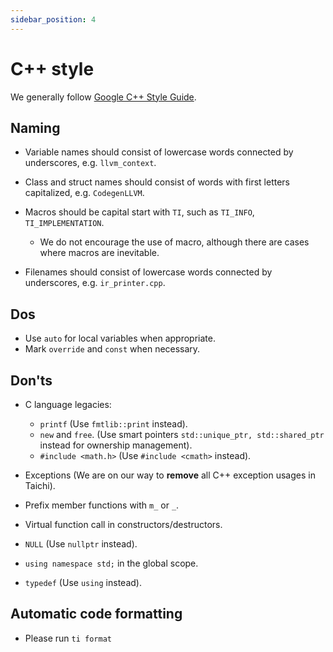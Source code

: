 ```yaml
---
sidebar_position: 4
---
```


# C++ style

We generally follow [Google C++ Style
Guide](https://google.github.io/styleguide/cppguide.html).

## Naming

- Variable names should consist of lowercase words connected by
  underscores, e.g. `llvm_context`.

- Class and struct names should consist of words with first letters
  capitalized, e.g. `CodegenLLVM`.

- Macros should be capital start with `TI`, such as `TI_INFO`,
  `TI_IMPLEMENTATION`.

  - We do not encourage the use of macro, although there are cases
    where macros are inevitable.

- Filenames should consist of lowercase words connected by
  underscores, e.g. `ir_printer.cpp`.

## Dos

- Use `auto` for local variables when appropriate.
- Mark `override` and `const` when necessary.

## Don'ts

- C language legacies:

  - `printf` (Use `fmtlib::print` instead).
  - `new` and `free`. (Use smart pointers
    `std::unique_ptr, std::shared_ptr` instead for ownership
    management).
  - `#include <math.h>` (Use `#include <cmath>` instead).

- Exceptions (We are on our way to **remove** all C++ exception usages
  in Taichi).

- Prefix member functions with `m_` or `_`.

- Virtual function call in constructors/destructors.

- `NULL` (Use `nullptr` instead).

- `using namespace std;` in the global scope.

- `typedef` (Use `using` instead).

## Automatic code formatting

- Please run `ti format`
